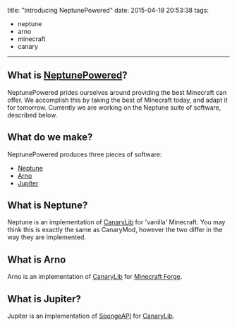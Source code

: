 title: "Introducing NeptunePowered"
date: 2015-04-18 20:53:38
tags:
  - neptune
  - arno
  - minecraft
  - canary
---
## What is [NeptunePowered](http://www.neptunepowered.org/)?
  NeptunePowered prides ourselves around providing the best Minecraft can offer.
  We accomplish this by taking the best of Minecraft today, and adapt it for tomorrow.
  Currently we are working on the Neptune suite of software, described below.

## What do we make?
  NeptunePowered produces three pieces of software:
  
  - [Neptune](https://github.com/NeptunePowered/Neptune)
  - [Arno](https://github.com/NeptunePowered/Arno)
  - [Jupiter](https://github.com/NeptunePowered/Jupiter)
    
## What is Neptune?
  Neptune is an implementation of [CanaryLib](http://canarymod.net/) for 'vanilla' Minecraft.
  You may think this is exactly the same as CanaryMod, however the two differ in the way they are implemented.
  
## What is Arno
  Arno is an implementation of [CanaryLib](http://canarymod.net/) for [Minecraft Forge](http://www.minecraftforge.net/).
  
## What is Jupiter?
  Jupiter is an implementation of [SpongeAPI](https://www.spongepowered.org/) for [CanaryLib](http://canarymod.net/).
